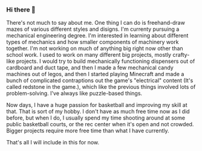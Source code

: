### Hi there 👋

<!--
**MichaelMazemaker/MichaelMazemaker** is a ✨ _special_ ✨ repository because its `README.md` (this file) appears on your GitHub profile.

Here are some ideas to get you started:

- 🔭 I’m currently working on ...
- 🌱 I’m currently learning ...
- 👯 I’m looking to collaborate on ...
- 🤔 I’m looking for help with ...
- 💬 Ask me about ...
- 📫 How to reach me: ...
- 😄 Pronouns: ...
- ⚡ Fun fact: ...
-->

There's not much to say about me. One thing I can do is freehand-draw mazes of various different styles and disigns.
I'm currenty pursuing a mechanical engineering degree. I'm interested in learning about different types of mechanics and how smaller components of machinery work together.
I'm not working on much of anything big right now other than school work. I used to work on many different big projects, mostly crafty-like projects. I would try to build mechanically functioning dispensers out of cardboard and duct tape, and then I made a few mechanical candy machines out of legos, and then I started playing Minecraft and made a bunch of complicated contraptions out the game's "electrical" content (It's called redstone in the game.), which like the previous things involved lots of problem-solving. I've always like puzzle-based things.
<!--
If I understand this right, this text should not appear in the output...
-->

Now days, I have a huge passion for basketball and improving my skill at that. That is sort of my hobby. I don't have as much free time now as I did before, but when I do, I usually spend my time shooting around at some public basketball courts, or the rec center when it's open and not crowded. Bigger projects require more free time than what I have currently.

That's all I will include in this for now.
